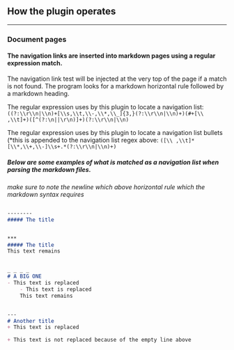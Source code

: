 ## How the plugin operates 

---
### Document pages 

#### The navigation links are inserted into markdown pages using a regular expression match.
The navigation link test will be injected at the very top of the page if a match is not found. The program looks for a markdown horizontal rule followed by a markdown heading.  

The regular expression uses by this plugin to locate a navigation list: 
```((?:\\r\\n|\\n)+[\\s,\\t,\\-,\\*,\\_]{3,}(?:\\r\\n|\\n)+)(#+[\\ ,\\t]+)([^(?:\n||\r\n)]+)(?:\\r\\n|\\n)```

The regular expression uses by this plugin to locate a navigation list bullets (*this is appended to the navigation list regex above: 
```([\\ ,\\t]*[\\*,\\+,\\-]\\s+.*(?:\\r\\n|\\n)+)```

##### Below are some examples of what is matched as a navigation list when parsing the markdown files. 
*make sure to note the newline which above horizontal rule which the markdown syntax requires*

```markdown

--------
##### The title

```

```markdown

***
##### The title
This text remains
```

```markdown

_ _ _ _
# A BIG ONE
- This text is replaced
	- This text is replaced
	This text remains
```

```markdown

---
# Another title 
+ This text is replaced

+ This text is not replaced because of the empty line above
```
